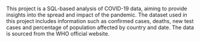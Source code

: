 This project is a SQL-based analysis of COVID-19 data, aiming to provide insights into the spread and impact of the pandemic. 
The dataset used in this project includes information such as confirmed cases, deaths, new test cases and percentage of population 
affected by country and date.
The data is sourced from the WHO official website.
